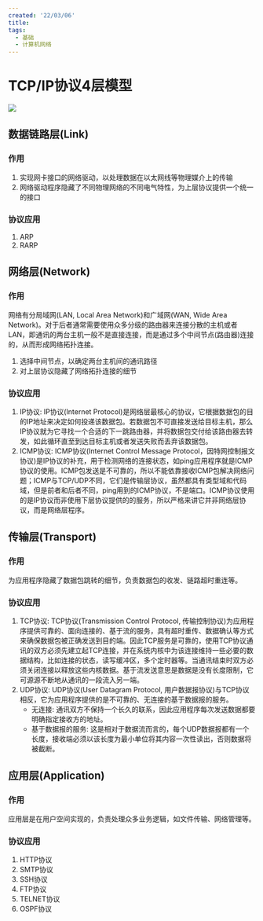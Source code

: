 ```yaml
---
created: '22/03/06'
title: 
tags:
  - 基础
  - 计算机网络
---
```

# TCP/IP协议4层模型
![](https://gitee.com/guuest/images/raw/master/img/20220306105253.png)

## 数据链路层(Link)
### 作用
1. 实现网卡接口的网络驱动，以处理数据在以太网线等物理媒介上的传输  
2. 网络驱动程序隐藏了不同物理网络的不同电气特性，为上层协议提供一个统一的接口
### 协议应用
1. ARP
2. RARP

## 网络层(Network)
### 作用
网络有分局域网(LAN, Local Area Network)和广域网(WAN, Wide Area Network)。对于后者通常需要使用众多分级的路由器来连接分散的主机或者LAN，即通讯的两台主机一般不是直接连接，而是通过多个中间节点(路由器)连接的，从而形成网络拓扑连接。
1. 选择中间节点，以确定两台主机间的通讯路径
2. 对上层协议隐藏了网络拓扑连接的细节
### 协议应用
1. IP协议: IP协议(Internet Protocol)是网络层最核心的协议，它根据数据包的目的IP地址来决定如何投递该数据包。若数据包不可直接发送给目标主机，那么IP协议就为它寻找一个合适的下一跳路由器，并将数据包交付给该路由器去转发，如此循环直至到达目标主机或者发送失败而丢弃该数据包。
2. ICMP协议: ICMP协议(Internet Control Message Protocol，因特网控制报文协议)是IP协议的补充，用于检测网络的连接状态，如ping应用程序就是ICMP协议的使用。ICMP包发送是不可靠的，所以不能依靠接收ICMP包解决网络问题；ICMP与TCP/UDP不同，它们是传输层协议，虽然都具有类型域和代码域，但是前者和后者不同，ping用到的ICMP协议，不是端口。ICMP协议使用的是IP协议而非使用下层协议提供的的服务，所以严格来讲它并非网络层协议，而是网络层程序。

## 传输层(Transport)
### 作用
为应用程序隐藏了数据包跳转的细节，负责数据包的收发、链路超时重连等。
### 协议应用
1. TCP协议: TCP协议(Transmission Control Protocol, 传输控制协议)为应用程序提供可靠的、面向连接的、基于流的服务，具有超时重传、数据确认等方式来确保数据包被正确发送到目的端。因此TCP服务是可靠的，使用TCP协议通讯的双方必须先建立起TCP连接，并在系统内核中为该连接维持一些必要的数据结构，比如连接的状态，读写缓冲区，多个定时器等。当通讯结束时双方必须关闭连接以释放这些内核数据。基于流发送意思是数据是没有长度限制，它可源源不断地从通讯的一段流入另一端。
2.  UDP协议: UDP协议(User Datagram Protocol, 用户数据报协议)与TCP协议相反，它为应用程序提供的是不可靠的、无连接的基于数据报的服务。
    - 无连接: 通讯双方不保持一个长久的联系，因此应用程序每次发送数据都要明确指定接收方的地址。
    - 基于数据报的服务: 这是相对于数据流而言的，每个UDP数据报都有一个长度，接收端必须以该长度为最小单位将其内容一次性读出，否则数据将被截断。

## 应用层(Application)
### 作用
应用层是在用户空间实现的，负责处理众多业务逻辑，如文件传输、网络管理等。
### 协议应用
1. HTTP协议
2. SMTP协议
3. SSH协议
4. FTP协议
5. TELNET协议
6. OSPF协议
